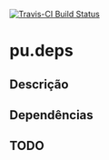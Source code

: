 [![Travis-CI Build
Status](https://travis-ci.org/curso-r/pu.deps.svg?branch=master)](https://travis-ci.org/curso-r/pu.deps)

pu.deps
=======

Descrição
---------

Dependências
------------

TODO
----
